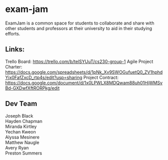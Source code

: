 # exam-jam

ExamJam is a common space for students to collaborate and share with other students and professors at their university to aid in their studying efforts.

## Links:
Trello Board: https://trello.com/b/telSYUuT/cs230-group-1
Agile Project Charter: https://docs.google.com/spreadsheets/d/1pNk_Xv9SWOGufuetQ0_ZV1hphdYjx0FafZxcD_rtp4s/edit?usp=sharing
Project Contract: https://docs.google.com/document/d/1x0LPWLX8MDQwam88uh01HjWMSvBd-GXDwfXftRORPkg/edit

## Dev Team
Joseph Black    
Hayden Chapman     
Miranda Kirtley    
Yechan Kweon    
Alyssa Mesinere    	
Matthew Naugle    
Avery Ryan    
Preston Summers    

